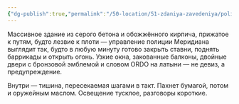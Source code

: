 ```yaml
---
{"dg-publish":true,"permalink":"/50-location/51-zdaniya-zavedeniya/policzejskoe-upravlenie-meridiana/","tags":["локация/заведение"]}
---
```


Массивное здание из серого бетона и обожжённого кирпича, прижатое к путям, будто лезвие к плоти — управление полиции Меридиана выглядит так, будто в любую минуту готово закрыть ставни, поднять баррикады и открыть огонь. Узкие окна, закованные балконы, двойные двери с бронзовой эмблемой и словом ORDO на латыни — не девиз, а предупреждение.

Внутри — тишина, пересекаемая шагами в такт. Пахнет бумагой, потом и оружейным маслом. Освещение тусклое, разговоры короткие. 